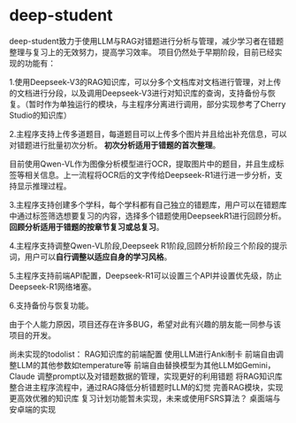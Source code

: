# deep-student

deep-student致力于使用LLM与RAG对错题进行分析与管理，减少学习者在错题整理与复习上的无效努力，提高学习效率。
项目仍然处于早期阶段，目前已经实现的功能有：

1.使用Deepseek-V3的RAG知识库，可以分多个文档库对文档进行管理，对上传的文档进行分段，以及调用Deepseek-V3进行对知识库的查询，支持备份与恢复。（暂时作为单独运行的模块，与主程序分离进行调用，部分实现参考了Cherry Studio的知识库）

2.主程序支持上传多道题目，每道题目可以上传多个图片并且给出补充信息，可以对错题进行批量初次分析。
**初次分析适用于错题的首次整理**。

目前使用Qwen-VL作为图像分析模型进行OCR，提取图片中的题目，并且生成标签等相关信息。上一流程将OCR后的文字传给Deepseek-R1进行进一步分析，支持显示推理过程。

3.主程序支持创建多个学科，每个学科都有自己独立的错题库，用户可以在错题库中通过标签筛选想要复习的内容，选择多个错题使用DeepseekR1进行回顾分析。**回顾分析适用于错题的按章节复习或总复习**。

4.主程序支持调整Qwen-VL阶段,Deepseek R1阶段,回顾分析阶段三个阶段的提示词，用户可以**自行调整以适应自身的学习风格**。

5.主程序支持前端API配置，Deepseek-R1可以设置三个API并设置优先级，防止Deepseek-R1网络堵塞。

6.支持备份与恢复功能。



由于个人能力原因，项目还存在许多BUG，希望对此有兴趣的朋友能一同参与该项目的开发。

尚未实现的todolist：
RAG知识库的前端配置
使用LLM进行Anki制卡
前端自由调整LLM的其他参数如temperature等
前端自由替换模型为其他LLM如Gemini，Claude
调整prompt以及对错题数据的管理，实现更好的利用错题
将RAG知识库整合进主程序流程中，通过RAG降低分析错题时LLM的幻觉
完善RAG模块，实现更高效优雅的知识库
复习计划功能暂未实现，未来或使用FSRS算法？
桌面端与安卓端的实现



